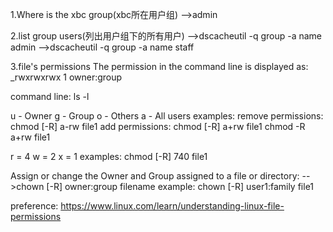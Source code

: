 1.Where is the xbc group(xbc所在用户组)
-->admin

2.list group users(列出用户组下的所有用户)
-->dscacheutil -q group -a name admin
-->dscacheutil -q group -a name staff

3.file's permissions
The permission in the command line is displayed as: _rwxrwxrwx 1 owner:group

command line: ls -l

u - Owner
g - Group
o - Others
a - All users
examples:
	remove permissions: chmod [-R] a-rw file1
	add    permissions: chmod [-R] a+rw file1 
	chmod -R a+rw file1

r = 4
w = 2
x = 1
examples: 
	chmod [-R] 740 file1

Assign or change the Owner and Group assigned to a file or directory:
-->chown [-R] owner:group filename
example: chown [-R] user1:family file1

preference: https://www.linux.com/learn/understanding-linux-file-permissions